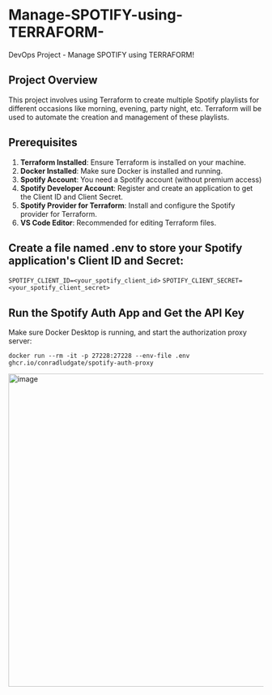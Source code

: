 # Manage-SPOTIFY-using-TERRAFORM-
DevOps Project - Manage SPOTIFY using TERRAFORM!

## Project Overview

This project involves using Terraform to create multiple Spotify playlists for different occasions like morning, evening, party night, etc. Terraform will be used to automate the creation and management of these playlists.

## Prerequisites

1. **Terraform Installed**: Ensure Terraform is installed on your machine.
2. **Docker Installed**: Make sure Docker is installed and running.
3. **Spotify Account**: You need a Spotify account (without premium access)
4. **Spotify Developer Account**: Register and create an application to get the Client ID and Client Secret.
5. **Spotify Provider for Terraform**: Install and configure the Spotify provider for Terraform.
6. **VS Code Editor**: Recommended for editing Terraform files.


## Create a file named .env to store your Spotify application's Client ID and Secret:

```SPOTIFY_CLIENT_ID=<your_spotify_client_id>```
```SPOTIFY_CLIENT_SECRET=<your_spotify_client_secret>```


## Run the Spotify Auth App and Get the API Key

Make sure Docker Desktop is running, and start the authorization proxy server:

```docker run --rm -it -p 27228:27228 --env-file .env ghcr.io/conradludgate/spotify-auth-proxy```

<img width="617" alt="image" src="https://github.com/user-attachments/assets/e608e978-ef59-45dc-ad03-b28ebe565f2b" />



